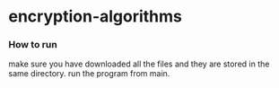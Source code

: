 # encryption-algorithms

### How to run
make sure you have downloaded all the files and they are stored in the same directory. run the program from main. 
